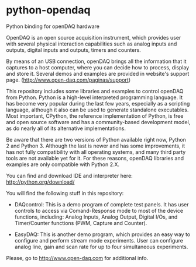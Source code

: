 python-opendaq
==============

Python binding for openDAQ hardware

OpenDAQ is an open source acquisition instrument, 
which provides user with several physical interaction capabilities such as analog inputs 
and outputs, digital inputs and outputs, timers and counters.

By means of an USB connection, openDAQ brings all the information that it captures to a host computer, 
where you can decide how to process, display and store it. Several demos and examples are provided 
in website's support page. (http://www.open-daq.com/paginas/support)

This repository includes some libraries and examples to control openDAQ from Python. Python is 
a high-level interpreted programming language. It has become very popular during the last few years, 
especially as a scripting language, although it also can be used to generate standalone executables. 
Most important, CPython, the reference implementation of Python, is free and open source software and 
has a community-based development model, as do nearly all of its alternative implementations.

Be aware that there are two versions of Python available right now, Python 2 and Python 3. Although 
the last is newer and has some improvements, it has not fully compatibility with all operating systems, 
and many third party tools are not available yet for it. For these reasons, openDAQ libraries and 
examples are only compatible with Python 2.X.

You can find and download IDE and interpreter here:
http://python.org/download/

You will find the following stuff in this repository:

* DAQcontrol: This is a demo program of complete test panels. It has user controls to access via 
Comand-Response mode to most of the device functions, including: Analog Inputs, Analog Output, 
Digital I/Os, and Timer/Counter functions (PWM, Capture and Counter).

* EasyDAQ: This is another demo program, which provides an easy way to configure and perform stream 
mode experiments. User can configure analog line, gain and scan rate for up to four simultaneous 
experiments.


Please, go to http://www.open-daq.com for additional info.



